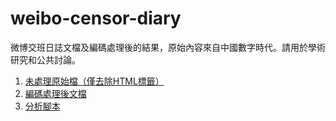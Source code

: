 # weibo-censor-diary
微博交班日誌文檔及編碼處理後的結果，原始內容來自中國數字時代。請用於學術研究和公共討論。
  
1. [未處理原始檔（僅去除HTML標籤）](https://github.com/fireindark707/weibo-censor-diary/blob/main/censor_diary.txt)  
2. [編碼處理後文檔](https://github.com/fireindark707/weibo-censor-diary/blob/main/content.csv)
3. [分析腳本](https://github.com/fireindark707/weibo-censor-diary/blob/main/process.ipynb)
